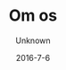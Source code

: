---
title: 'Om os'
showInNav: true
sections:
    -
        template: fullHeightBanner
        backgroundImage: 73190df947d424c787b77f330d205183225656ab
        text: "<h1 id=\"hvad-er-sweet-surrender-\">Hvad er Sweet Surrender?</h1>\n\n<p><o:p>Det er et godt sp&oslash;rgsm&aring;l..</o:p></p>\n"
        button:
            target: _self
            text: null
            href: null
    -
        template: richTextSection
        button:
            target: _self
        text: "De fleste ville sige at vi er en børnevenlig, non-profit café der gerne vil give alle sine gæster en pause fra den hektiske hverdag, ved at servere en høj standart kaffe og the, samt et ordenligt måltid til en overkommelig pris, der serveres med et smil.\n\nVi er en gruppe af frivillige fra hele verden, alle med et varmt hjerte, der sammen arbejder for at gøre caféen til den størst mulige succes. En hver profit vi laver, samt alle vores drikkepenge, sendes direkte til en værdig sag. Gennem vores fælles mål, danner vi i processen gode venskaber og vi er en glad flok at være sammen med.\n\n### Non-profit\n\nGennem tiden har Café Sweet Surrender doneret alt des profit til organisationer der hjælper mennesker mere direkte end vi kan. Vil du gerne se hvem vi har valgt at støtte gennem tiden, kan du finde en liste på vores hjemmeside. Hvis du gerne vil hjælpe os med at hjælpe andre, så er det eneste du skal gøre næste gang du besøger os - at købe to kopper kaffe i stedet for én.\n\n### Hvad vi tror på\n\nCafé Sweet Surrender blev startet af en gruppe mennesker fra Greve Frikirke. Det kristne verdenssyn med venlighed og kærlighed til vores næste er vores drivkraft og hjertebarn i vores organisation."
    -
        heading: 'How can I help?'
        textBlocks:
            -
                text: 'På Café Sweet Surrender er vi fuldkomne afhængige af vores gruppe af frivillige, deres tid og den passion de lægger i vores projekt. Derfor velkommer vi alle der har lyst til at hjælpe til. Så tag endelig kontakt til os! Der er næsten ingen begrænsning for hvordan du kan hjælpe, alt fra at styrer vores Instagram profil til at gøre badeværelser rent.. bare for at nævne to. De mere normale opgaver er beskrevet her. Men uanset hvordan du ønsker at hjælpe - så bare brug kontaktformen på denne side!'
                image: null
            -
                text: "### Bar & køkken\n\nVi tager altid i mod ekstra hænder med kyshånd på vores team, og vi har i hvert fald også brug for dem! Hvis du kan lide at lave mad og at være i et køkken, er der rig mulighed for at blive en del af vores køkkenteam. Det der tæller, er din passion - vi vil med glæde hjælpe dig med at forbedre dine evner i et køkken!\n\nHar du let ved et smil på læben og kan lide at interagerer på en positiv måde med vores gæster, vil vi gerne byde dig velkommen bag baren. Her vil vi lærer dig at lave en perfekt kop kaffe, alt fra en latte til en espresso macchiato og til hvilken temperatur vores udvalg af the skal have. Udover at være barista, vil du stå bag kassen, serverer mad og rydde borde. Det er et nemt job, men det er også rigtig sjovt."
                image: 2112a2ef8c726ecb25d2ff19d7eda67047559ae7
            -
                text: "### Café events\n\nHar du føling med lys og lyd og kan hjælpe med at arrangere små koncerter og events... du har nok gættet det, men så er du et perfekt match til vores Musik og Event team. Skriv dig op - vi vil elske at høre fra dig!\n\nVi tilbyder specielle aktiviteter til børn flere gange om ugen, og med din hjælp kan vi blive ved - måske endda tage det til det næste niveau. Vi laver kunsthåndværk, læser historier højt og generelt giver de besøgende børn og deres forældre en god oplevelse. Denne del af vores team er nok den hvor man føler man giver mest igen. Men hver beredt, det at give børn et smil på læben er meget vanedannende!"
                image: 2112a2ef8c726ecb25d2ff19d7eda67047559ae7
            -
                text: "### Bemanding & HR\n\nDa næsten alle ansatte på Café Sweet Surrender er frivillige, har vi en anderledes udfordring end de fleste arbejdspladser. Vi har en større udskiftning af ansatte, vi er mere udsatte hvis der er nogle der bliver syge og de fleste af vores medlemmer skal have en basistræning for at være effektiv i deres rolle. Det er her du komme ind i vores HR-team.\n\nJo, der vil være tider hvor du vil ringe til folk for at hører, hvorfor de ikke har meldt sig på deres månedlige vagt. Og jo, du vil være en del af gruppen der planlægger vagtplanen og sørger for at alle vagter bliver dækket.\n\nMen du vil også være den, der ser folk blomstre, som du træner dem til at være centrale aktører i personalet. Du vil være den der bringer et smil på et hårdtarbejdende ansigt ved at overrække dem deres fødselsdagsgave fra Café Sweet Surrender, og giver gavekort til dem der tager tre vagter om måneden.\n\nDu kan sove godt om natten, med tanken om at du har brugt dine organiserings- og sociale færdigheder til at gøre vores projekt til at bedre og gladere sted at være."
            -
                text: "### Regnskab\n\nEn god revisor laver aldrig felj... og det er derfor vi har brug for dig på vores team. Det der kan være en smertefuld og forfærdelig opgave for nogle, kan være en dans på roser for dig. Fordi du er bedste venner med tal!\n\nDu trives med at få lønninger og skatter rigtigt. At forberede et økonomisk dokument giver dig en lige så fantastisk følelse som at spise en nybagt cupcake. Hvis du kan forbedre vores processer ved at fortælle os hvordan vi skal være mere som dig... så ville det være en skam ikke at have dig ombord!"
            -
                text: "### Støtte & Fundraising\n\nDet er nok et af de fedeste jobs på Café Sweet Surrender. Som en del af denne gruppe vil du finde NGO’er og sager, som vil få vores kvartals donation af vores profit. Hvordan kan du bruge tiden bedre! Når du ikke giver penge væk til gode sager, vil du prøve at indsamle donationer og øge vores travlhed på Café Sweet Surrender, så vi kan give endnu flere penge væk. Sweeet!"
            -
                text: "### Vil du være med til at hjælpe os?\n\nSå kontakt David Kyhn på [frivillig@sweetsurrender.dk](mailto:frivillig@sweetsurrender.dk?subject=Frivillig%20p%C3%A5%20Sweet%20Surrender) for en kop kaffe og uforpligtende samtale."
        template: textBlocks
navOrder: '4'
description: null
meta:
    id: 75fb3bd6e8d858ca23300c720820d60467289a46
    parentId: ""
    language: da
date: '2016-7-6'
author: Unknown
permalink: /da/om-os/
layout: sectionPage
---